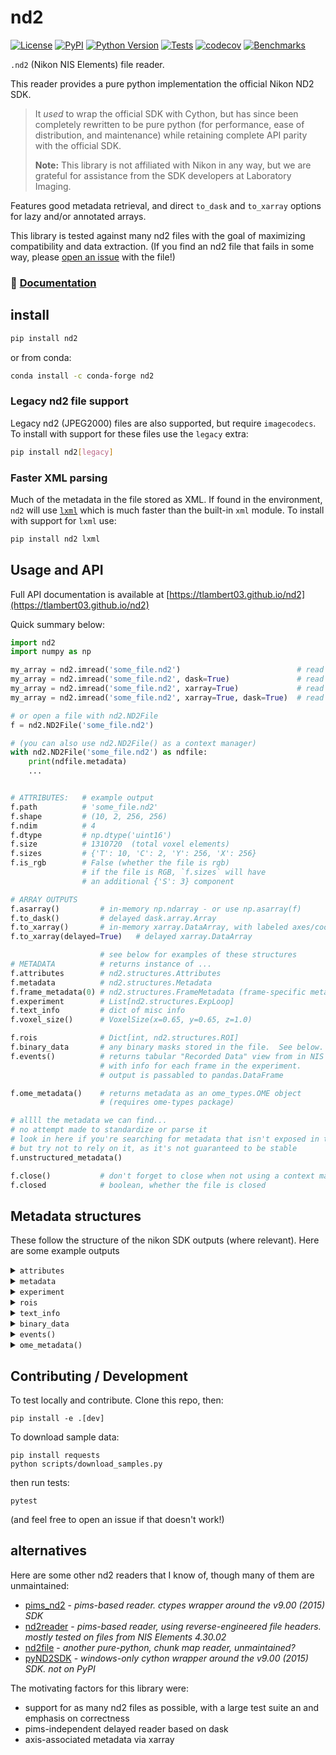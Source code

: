 # nd2

[![License](https://img.shields.io/pypi/l/nd2.svg?color=green)](https://github.com/tlambert03/nd2/raw/main/LICENSE)
[![PyPI](https://img.shields.io/pypi/v/nd2.svg?color=green)](https://pypi.org/project/nd2)
[![Python Version](https://img.shields.io/pypi/pyversions/nd2.svg?color=green)](https://python.org)
[![Tests](https://github.com/tlambert03/nd2/actions/workflows/ci.yml/badge.svg)](https://github.com/tlambert03/nd2/actions/workflows/ci.yml)
[![codecov](https://codecov.io/gh/tlambert03/nd2/branch/main/graph/badge.svg)](https://codecov.io/gh/tlambert03/nd2)
[![Benchmarks](https://img.shields.io/badge/⏱-codspeed-%23FF7B53)](https://codspeed.io/tlambert03/nd2)

`.nd2` (Nikon NIS Elements) file reader.

This reader provides a pure python implementation the official Nikon ND2 SDK.

> It _used_ to wrap the official SDK with Cython, but has since been completely
> rewritten to be pure python (for performance, ease of distribution, and
> maintenance) while retaining complete API parity with the official SDK.
>
> **Note:** This library is not affiliated with Nikon in any way, but we are
> grateful for assistance from the SDK developers at Laboratory Imaging.

Features good metadata retrieval, and direct `to_dask` and `to_xarray` options
for lazy and/or annotated arrays.

This library is tested against many nd2 files with the goal of maximizing
compatibility and data extraction. (If you find an nd2 file that fails in some
way, please [open an issue](https://github.com/tlambert03/nd2/issues/new) with
the file!)

### :book: [Documentation](https://tlambert03.github.io/nd2)

## install

```sh
pip install nd2
```

or from conda:

```sh
conda install -c conda-forge nd2
```

### Legacy nd2 file support

Legacy nd2 (JPEG2000) files are also supported, but require `imagecodecs`. To
install with support for these files use the `legacy` extra:

```sh
pip install nd2[legacy]
```

### Faster XML parsing

Much of the metadata in the file stored as XML. If found in the environment,
`nd2` will use [`lxml`](https://pypi.org/project/lxml/) which is much faster
than the built-in `xml` module. To install with support for `lxml` use:

```sh
pip install nd2 lxml
```

## Usage and API

Full API documentation is available at
[https://tlambert03.github.io/nd2](https://tlambert03.github.io/nd2)

Quick summary below:

```python
import nd2
import numpy as np

my_array = nd2.imread('some_file.nd2')                          # read to numpy array
my_array = nd2.imread('some_file.nd2', dask=True)               # read to dask array
my_array = nd2.imread('some_file.nd2', xarray=True)             # read to xarray
my_array = nd2.imread('some_file.nd2', xarray=True, dask=True)  # read file to dask-xarray

# or open a file with nd2.ND2File
f = nd2.ND2File('some_file.nd2')

# (you can also use nd2.ND2File() as a context manager)
with nd2.ND2File('some_file.nd2') as ndfile:
    print(ndfile.metadata)
    ...


# ATTRIBUTES:   # example output
f.path          # 'some_file.nd2'
f.shape         # (10, 2, 256, 256)
f.ndim          # 4
f.dtype         # np.dtype('uint16')
f.size          # 1310720  (total voxel elements)
f.sizes         # {'T': 10, 'C': 2, 'Y': 256, 'X': 256}
f.is_rgb        # False (whether the file is rgb)
                # if the file is RGB, `f.sizes` will have
                # an additional {'S': 3} component

# ARRAY OUTPUTS
f.asarray()         # in-memory np.ndarray - or use np.asarray(f)
f.to_dask()         # delayed dask.array.Array
f.to_xarray()       # in-memory xarray.DataArray, with labeled axes/coords
f.to_xarray(delayed=True)   # delayed xarray.DataArray

                    # see below for examples of these structures
# METADATA          # returns instance of ...
f.attributes        # nd2.structures.Attributes
f.metadata          # nd2.structures.Metadata
f.frame_metadata(0) # nd2.structures.FrameMetadata (frame-specific meta)
f.experiment        # List[nd2.structures.ExpLoop]
f.text_info         # dict of misc info
f.voxel_size()      # VoxelSize(x=0.65, y=0.65, z=1.0)

f.rois              # Dict[int, nd2.structures.ROI]
f.binary_data       # any binary masks stored in the file.  See below.
f.events()          # returns tabular "Recorded Data" view from in NIS Elements/Viewer
                    # with info for each frame in the experiment.
                    # output is passabled to pandas.DataFrame

f.ome_metadata()    # returns metadata as an ome_types.OME object
                    # (requires ome-types package)

# allll the metadata we can find...
# no attempt made to standardize or parse it
# look in here if you're searching for metadata that isn't exposed in the above
# but try not to rely on it, as it's not guaranteed to be stable
f.unstructured_metadata()

f.close()           # don't forget to close when not using a context manager!
f.closed            # boolean, whether the file is closed
```

## Metadata structures

These follow the structure of the nikon SDK outputs (where relevant).
Here are some example outputs

<details>

<summary><code>attributes</code></summary>

```python
Attributes(
    bitsPerComponentInMemory=16,
    bitsPerComponentSignificant=16,
    componentCount=2,
    heightPx=32,
    pixelDataType='unsigned',
    sequenceCount=60,
    widthBytes=128,
    widthPx=32,
    compressionLevel=None,
    compressionType=None,
    tileHeightPx=None,
    tileWidthPx=None,
    channelCount=2
)
```

</details>

<details>

<summary><code>metadata</code></summary>

_Note: the `metadata` for legacy (JPEG2000) files will be a plain unstructured dict._

```python
Metadata(
    contents=Contents(channelCount=2, frameCount=60),
    channels=[
        Channel(
            channel=ChannelMeta(name='Widefield Green', index=0, colorRGB=65371, emissionLambdaNm=535.0, excitationLambdaNm=None),
            loops=LoopIndices(NETimeLoop=None, TimeLoop=0, XYPosLoop=1, ZStackLoop=2),
            microscope=Microscope(
                objectiveMagnification=10.0,
                objectiveName='Plan Fluor 10x Ph1 DLL',
                objectiveNumericalAperture=0.3,
                zoomMagnification=1.0,
                immersionRefractiveIndex=1.0,
                projectiveMagnification=None,
                pinholeDiameterUm=None,
                modalityFlags=['fluorescence']
            ),
            volume=Volume(
                axesCalibrated=[True, True, True],
                axesCalibration=[0.652452890023035, 0.652452890023035, 1.0],
                axesInterpretation=(
                    <AxisInterpretation.distance: 'distance'>,
                    <AxisInterpretation.distance: 'distance'>,
                    <AxisInterpretation.distance: 'distance'>
                ),
                bitsPerComponentInMemory=16,
                bitsPerComponentSignificant=16,
                cameraTransformationMatrix=[-0.9998932296054086, -0.014612644841559427, 0.014612644841559427, -0.9998932296054086],
                componentCount=1,
                componentDataType='unsigned',
                voxelCount=[32, 32, 5],
                componentMaxima=[0.0],
                componentMinima=[0.0],
                pixelToStageTransformationMatrix=None
            )
        ),
        Channel(
            channel=ChannelMeta(name='Widefield Red', index=1, colorRGB=22015, emissionLambdaNm=620.0, excitationLambdaNm=None),
            loops=LoopIndices(NETimeLoop=None, TimeLoop=0, XYPosLoop=1, ZStackLoop=2),
            microscope=Microscope(
                objectiveMagnification=10.0,
                objectiveName='Plan Fluor 10x Ph1 DLL',
                objectiveNumericalAperture=0.3,
                zoomMagnification=1.0,
                immersionRefractiveIndex=1.0,
                projectiveMagnification=None,
                pinholeDiameterUm=None,
                modalityFlags=['fluorescence']
            ),
            volume=Volume(
                axesCalibrated=[True, True, True],
                axesCalibration=[0.652452890023035, 0.652452890023035, 1.0],
                axesInterpretation=(
                    <AxisInterpretation.distance: 'distance'>,
                    <AxisInterpretation.distance: 'distance'>,
                    <AxisInterpretation.distance: 'distance'>
                ),
                bitsPerComponentInMemory=16,
                bitsPerComponentSignificant=16,
                cameraTransformationMatrix=[-0.9998932296054086, -0.014612644841559427, 0.014612644841559427, -0.9998932296054086],
                componentCount=1,
                componentDataType='unsigned',
                voxelCount=[32, 32, 5],
                componentMaxima=[0.0],
                componentMinima=[0.0],
                pixelToStageTransformationMatrix=None
            )
        )
    ]
)
```

</details>

<details>

<summary><code>experiment</code></summary>

```python
[
    TimeLoop(
        count=3,
        nestingLevel=0,
        parameters=TimeLoopParams(
            startMs=0.0,
            periodMs=1.0,
            durationMs=0.0,
            periodDiff=PeriodDiff(avg=16278.339965820312, max=16411.849853515625, min=16144.830078125)
        ),
        type='TimeLoop'
    ),
    XYPosLoop(
        count=4,
        nestingLevel=1,
        parameters=XYPosLoopParams(
            isSettingZ=True,
            points=[
                Position(stagePositionUm=[26950.2, -1801.6000000000001, 498.46000000000004], pfsOffset=None, name=None),
                Position(stagePositionUm=[31452.2, -1801.6000000000001, 670.7], pfsOffset=None, name=None),
                Position(stagePositionUm=[35234.3, 2116.4, 664.08], pfsOffset=None, name=None),
                Position(stagePositionUm=[40642.9, -3585.1000000000004, 555.12], pfsOffset=None, name=None)
            ]
        ),
        type='XYPosLoop'
    ),
    ZStackLoop(count=5, nestingLevel=2, parameters=ZStackLoopParams(homeIndex=2, stepUm=1.0, bottomToTop=True, deviceName='Ti2 ZDrive'), type='ZStackLoop')
]
```

</details>

<details>

<summary><code>rois</code></summary>

ROIs found in the metadata are available at `ND2File.rois`, which is a
`dict` of `nd2.structures.ROI` objects, keyed by the ROI ID:

```python
{
    1: ROI(
        id=1,
        info=RoiInfo(
            shapeType=<RoiShapeType.Rectangle: 3>,
            interpType=<InterpType.StimulationROI: 4>,
            cookie=1,
            color=255,
            label='',
            stimulationGroup=0,
            scope=1,
            appData=0,
            multiFrame=False,
            locked=False,
            compCount=2,
            bpc=16,
            autodetected=False,
            gradientStimulation=False,
            gradientStimulationBitDepth=0,
            gradientStimulationLo=0.0,
            gradientStimulationHi=0.0
        ),
        guid='{87190352-9B32-46E4-8297-C46621C1E1EF}',
        animParams=[
            AnimParam(
                timeMs=0.0,
                enabled=1,
                centerX=-0.4228425369685782,
                centerY=-0.5194951478743071,
                centerZ=0.0,
                rotationZ=0.0,
                boxShape=BoxShape(
                    sizeX=0.21256931608133062,
                    sizeY=0.21441774491682075,
                    sizeZ=0.0
                ),
                extrudedShape=ExtrudedShape(sizeZ=0, basePoints=[])
            )
        ]
    ),
    ...
}
```

</details>

<details>

<summary><code>text_info</code></summary>

```python
{
    'capturing': 'Flash4.0, SN:101412\r\nSample 1:\r\n  Exposure: 100 ms\r\n  Binning: 1x1\r\n  Scan Mode: Fast\r\nSample 2:\r\n  Exposure: 100 ms\r\n  Binning: 1x1\r\n  Scan Mode: Fast',
    'date': '9/28/2021  9:41:27 AM',
    'description': 'Metadata:\r\nDimensions: T(3) x XY(4) x λ(2) x Z(5)\r\nCamera Name: Flash4.0, SN:101412\r\nNumerical Aperture: 0.3\r\nRefractive Index: 1\r\nNumber of Picture Planes: 2\r\nPlane #1:\r\n Name: Widefield Green\r\n Component Count: 1\r\n Modality: Widefield Fluorescence\r\n Camera Settings:   Exposure: 100 ms\r\n  Binning: 1x1\r\n  Scan Mode: Fast\r\n Microscope Settings:   Nikon Ti2, FilterChanger(Turret-Lo): 3 (FITC)\r\n  Nikon Ti2, Shutter(FL-Lo): Open\r\n  Nikon Ti2, Shutter(DIA LED): Closed\r\n  Nikon Ti2, Illuminator(DIA): Off\r\n  Nikon Ti2, Illuminator(DIA) Iris intensity: 3.0\r\n  Analyzer Slider: Extracted\r\n  Analyzer Cube: Extracted\r\n  Condenser: 1 (Shutter)\r\n  PFS, state: On\r\n  PFS, offset: 7959\r\n  PFS, mirror: Inserted\r\n  PFS, Dish Type: Glass\r\n  Zoom: 1.00x\r\n  Sola, Shutter(Sola): Active\r\n  Sola, Illuminator(Sola) Voltage: 100.0\r\nPlane #2:\r\n Name: Widefield Red\r\n Component Count: 1\r\n Modality: Widefield Fluorescence\r\n Camera Settings:   Exposure: 100 ms\r\n  Binning: 1x1\r\n  Scan Mode: Fast\r\n Microscope Settings:   Nikon Ti2, FilterChanger(Turret-Lo): 4 (TRITC)\r\n  Nikon Ti2, Shutter(FL-Lo): Open\r\n  Nikon Ti2, Shutter(DIA LED): Closed\r\n  Nikon Ti2, Illuminator(DIA): Off\r\n  Nikon Ti2, Illuminator(DIA) Iris intensity: 1.5\r\n  Analyzer Slider: Extracted\r\n  Analyzer Cube: Extracted\r\n  Condenser: 1 (Shutter)\r\n  PFS, state: On\r\n  PFS, offset: 7959\r\n  PFS, mirror: Inserted\r\n  PFS, Dish Type: Glass\r\n  Zoom: 1.00x\r\n  Sola, Shutter(Sola): Active\r\n  Sola, Illuminator(Sola) Voltage: 100.0\r\nTime Loop: 3\r\n- Equidistant (Period 1 ms)\r\nZ Stack Loop: 5\r\n- Step: 1 µm\r\n- Device: Ti2 ZDrive',
    'optics': 'Plan Fluor 10x Ph1 DLL'
}
```

</details>

<details>

<summary><code>binary_data</code></summary>

This property returns an `nd2.BinaryLayers` object representing all of the
binary masks in the nd2 file.

A `nd2.BinaryLayers` object is a sequence of individual `nd2.BinaryLayer`
objects (one for each binary layer found in the file). Each `BinaryLayer` in
the sequence is a named tuple that has, among other things, a `name` attribute,
and a `data` attribute that is list of numpy arrays (one for each frame in the
experiment) or `None` if the binary layer had no data in that frame.

The most common use case will be to cast either the entire `BinaryLayers` object
or an individual `BinaryLayer` to a `numpy.ndarray`:

```python
>>> import nd2
>>> nd2file = nd2.ND2File('path/to/file.nd2')
>>> binary_layers = nd2file.binary_data

# The output array will have shape
# (n_binary_layers, *coord_shape, *frame_shape).
>>> np.asarray(binary_layers)
```

For example, if the data in the nd2 file has shape `(nT, nZ, nC, nY, nX)`, and
there are 4 binary layers, then the output of `np.asarray(nd2file.binary_data)` will
have shape `(4, nT, nZ, nY, nX)`. (Note that the `nC` dimension is not present
in the output array, and the binary layers are always in the first axis).

You can also cast an individual `BinaryLayer` to a numpy array:

```python
>>> binary_layer = binary_layers[0]
>>> np.asarray(binary_layer)
```

</details>

<details>

<summary><code>events()</code></summary>

This property returns the tabular data reported in the `Image Properties >
Recorded Data` tab of the NIS Viewer.

(There will be a column for each tag in the `CustomDataV2_0` section of
`custom_data` above, as well as any additional events found in the metadata)

The format of the return type data is controlled by the `orient` argument:

- `'records'` : list of dicts - `[{column -> value}, ...]` (default)
- `'dict'` : dict of dicts - `{column -> {index -> value}, ...}`
- `'list'` : dict of lists - `{column -> [value, ...]}`

Not every column header appears in every event, so when `orient` is either
`'dict'` or `'list'`, `float('nan')` will be inserted to maintain a consistent
length for each column.

```python

# with `orient='records'` (DEFAULT)
[
    {
        'Time [s]': 1.32686654,
        'Z-Series': -2.0,
        'Exposure Time [ms]': 100.0,
        'PFS Offset': 0,
        'PFS Status': 0,
        'X Coord [µm]': 31452.2,
        'Y Coord [µm]': -1801.6,
        'Z Coord [µm]': 552.74,
        'Ti2 ZDrive [µm]': 552.74
    },
    {
        'Time [s]': 1.69089657,
        'Z-Series': -1.0,
        'Exposure Time [ms]': 100.0,
        'PFS Offset': 0,
        'PFS Status': 0,
        'X Coord [µm]': 31452.2,
        'Y Coord [µm]': -1801.6,
        'Z Coord [µm]': 553.74,
        'Ti2 ZDrive [µm]': 553.74
    },
    {
        'Time [s]': 2.04194662,
        'Z-Series': 0.0,
        'Exposure Time [ms]': 100.0,
        'PFS Offset': 0,
        'PFS Status': 0,
        'X Coord [µm]': 31452.2,
        'Y Coord [µm]': -1801.6,
        'Z Coord [µm]': 554.74,
        'Ti2 ZDrive [µm]': 554.74
    },
    {
        'Time [s]': 2.38194662,
        'Z-Series': 1.0,
        'Exposure Time [ms]': 100.0,
        'PFS Offset': 0,
        'PFS Status': 0,
        'X Coord [µm]': 31452.2,
        'Y Coord [µm]': -1801.6,
        'Z Coord [µm]': 555.74,
        'Ti2 ZDrive [µm]': 555.74
    },
    {
        'Time [s]': 2.63795663,
        'Z-Series': 2.0,
        'Exposure Time [ms]': 100.0,
        'PFS Offset': 0,
        'PFS Status': 0,
        'X Coord [µm]': 31452.2,
        'Y Coord [µm]': -1801.6,
        'Z Coord [µm]': 556.74,
        'Ti2 ZDrive [µm]': 556.74
    }
]

# with `orient='list'`
{
    'Time [s]': array([1.32686654, 1.69089657, 2.04194662, 2.38194662, 2.63795663]),
    'Z-Series': array([-2., -1.,  0.,  1.,  2.]),
    'Exposure Time [ms]': array([100., 100., 100., 100., 100.]),
    'PFS Offset': array([0, 0, 0, 0, 0], dtype=int32),
    'PFS Status': array([0, 0, 0, 0, 0], dtype=int32),
    'X Coord [µm]': array([31452.2, 31452.2, 31452.2, 31452.2, 31452.2]),
    'Y Coord [µm]': array([-1801.6, -1801.6, -1801.6, -1801.6, -1801.6]),
    'Z Coord [µm]': array([552.74, 553.74, 554.74, 555.74, 556.74]),
    'Ti2 ZDrive [µm]': array([552.74, 553.74, 554.74, 555.74, 556.74])
}

# with `orient='dict'`
{
    'Time [s]': {0: 1.32686654, 1: 1.69089657, 2: 2.04194662, 3: 2.38194662, 4: 2.63795663},
    'Z-Series': {0: -2.0, 1: -1.0, 2: 0.0, 3: 1.0, 4: 2.0},
    'Exposure Time [ms]': {0: 100.0, 1: 100.0, 2: 100.0, 3: 100.0, 4: 100.0},
    'PFS Offset []': {0: 0, 1: 0, 2: 0, 3: 0, 4: 0},
    'PFS Status []': {0: 0, 1: 0, 2: 0, 3: 0, 4: 0},
    'X Coord [µm]': {0: 31452.2, 1: 31452.2, 2: 31452.2, 3: 31452.2, 4: 31452.2},
    'Y Coord [µm]': {0: -1801.6, 1: -1801.6, 2: -1801.6, 3: -1801.6, 4: -1801.6},
    'Z Coord [µm]': {0: 552.74, 1: 553.74, 2: 554.74, 3: 555.74, 4: 556.74},
    'Ti2 ZDrive [µm]': {0: 552.74, 1: 553.74, 2: 554.74, 3: 555.74, 4: 556.74}
}


```

You can pass the output of `events()` to `pandas.DataFrame`:

```python
In [1]: pd.DataFrame(nd2file.events())
Out[1]:
     Time [s]  Z-Series  Exposure Time [ms]  PFS Offset  PFS Status []  X Coord [µm]  Y Coord [µm]  Z Coord [µm]  Ti2 ZDrive [µm]
0    1.326867      -2.0               100.0              0              0       31452.2       -1801.6        552.74           552.74
1    1.690897      -1.0               100.0              0              0       31452.2       -1801.6        553.74           553.74
2    2.041947       0.0               100.0              0              0       31452.2       -1801.6        554.74           554.74
3    2.381947       1.0               100.0              0              0       31452.2       -1801.6        555.74           555.74
4    2.637957       2.0               100.0              0              0       31452.2       -1801.6        556.74           556.74
5    8.702229      -2.0               100.0              0              0       31452.2       -1801.6        552.70           552.70
6    9.036269      -1.0               100.0              0              0       31452.2       -1801.6        553.70           553.70
7    9.330319       0.0               100.0              0              0       31452.2       -1801.6        554.68           554.68
8    9.639349       1.0               100.0              0              0       31452.2       -1801.6        555.70           555.70
9    9.906369       2.0               100.0              0              0       31452.2       -1801.6        556.64           556.64
10  11.481439      -2.0               100.0              0              0       31452.2       -1801.6        552.68           552.68
11  11.796479      -1.0               100.0              0              0       31452.2       -1801.6        553.68           553.68
12  12.089479       0.0               100.0              0              0       31452.2       -1801.6        554.68           554.68
13  12.371539       1.0               100.0              0              0       31452.2       -1801.6        555.68           555.68
14  12.665469       2.0               100.0              0              0       31452.2       -1801.6        556.68           556.68

```

</details>

<details>

<summary><code>ome_metadata()</code></summary>

See the [ome-types documentation](https://ome-types.readthedocs.io/) for details on
the `OME` type returned by this method.

```python
In [1]: ome = nd2file.ome_metadata()

In [2]: print(ome)
OME(
    instruments=[<1 Instrument>],
    images=[<1 Image>],
    creator='nd2 v0.7.1'
)

In [3]: print(ome.to_xml())
<OME xmlns="http://www.openmicroscopy.org/Schemas/OME/2016-06"
     xmlns:xsi="http://www.w3.org/2001/XMLSchema-instance"
     xsi:schemaLocation="http://www.openmicroscopy.org/Schemas/OME/2016-06 http://www.openmicroscopy.org/Schemas/OME/2016-06/ome.xsd"
     Creator="nd2 v0.7.1.dev2+g4ea166e.d20230709">
  <Instrument ID="Instrument:0">
    <Detector Model="Hamamatsu Dual C14440-20UP" SerialNumber="Hamamatsu Dual C14440-20UP" ID="Detector:0"/>
  </Instrument>
  <Image ID="Image:0" Name="test39">
    <AcquisitionDate>2023-07-08T09:30:55</AcquisitionDate>
    ...
```

</details>

## Contributing / Development

To test locally and contribute. Clone this repo, then:

```
pip install -e .[dev]
```

To download sample data:

```
pip install requests
python scripts/download_samples.py
```

then run tests:

```
pytest
```

(and feel free to open an issue if that doesn't work!)

## alternatives

Here are some other nd2 readers that I know of, though many
of them are unmaintained:

- [pims_nd2](https://github.com/soft-matter/pims_nd2) - _pims-based reader.
  ctypes wrapper around the v9.00 (2015) SDK_
- [nd2reader](https://github.com/rbnvrw/nd2reader) - _pims-based reader, using
  reverse-engineered file headers. mostly tested on files from NIS Elements
  4.30.02_
- [nd2file](https://github.com/csachs/nd2file) - _another pure-python, chunk map
  reader, unmaintained?_
- [pyND2SDK](https://github.com/aarpon/pyND2SDK) - _windows-only cython wrapper
  around the v9.00 (2015) SDK. not on PyPI_

The motivating factors for this library were:

- support for as many nd2 files as possible, with a large test suite
  an and emphasis on correctness
- pims-independent delayed reader based on dask
- axis-associated metadata via xarray
